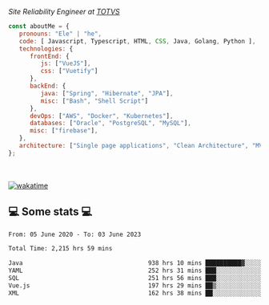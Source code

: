 <p><em>Site Reliability Engineer at <a href="https://www.totvs.com/">TOTVS</a></br>
</em></p>


```javascript
const aboutMe = {
   pronouns: "Ele" | "he",
   code: [ Javascript, Typescript, HTML, CSS, Java, Golang, Python ],
   technologies: {
      frontEnd: {
         js: ["VueJS"],
         css: ["Vuetify"]
      },
      backEnd: {
         java: ["Spring", "Hibernate", "JPA"],
         misc: ["Bash", "Shell Script"]
      },
      devOps: ["AWS", "Docker", "Kubernetes"],
      databases: ["Oracle", "PostgreSQL", "MySQL"],
      misc: ["firebase"],
   },
   architecture: ["Single page applications", "Clean Architecture", "MVC", "Microservices"],
};
```
</br></br>
[![wakatime](https://wakatime.com/badge/user/a3a8ed06-d304-4d6b-bc86-4adc418cdea7.svg)](https://wakatime.com/@a3a8ed06-d304-4d6b-bc86-4adc418cdea7)
<h2>💻 Some stats 💻</h2>

<!--START_SECTION:waka-->

```txt
From: 05 June 2020 - To: 03 June 2023

Total Time: 2,215 hrs 59 mins

Java                                   938 hrs 10 mins ██████████▓░░░░░░░░░░░░░░   42.34 %
YAML                                   252 hrs 31 mins ███░░░░░░░░░░░░░░░░░░░░░░   11.40 %
SQL                                    251 hrs 56 mins ███░░░░░░░░░░░░░░░░░░░░░░   11.37 %
Vue.js                                 197 hrs 29 mins ██▒░░░░░░░░░░░░░░░░░░░░░░   08.91 %
XML                                    162 hrs 38 mins ██░░░░░░░░░░░░░░░░░░░░░░░   07.34 %
```

<!--END_SECTION:waka-->
